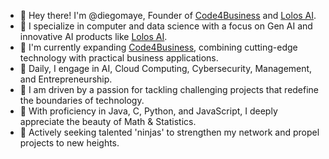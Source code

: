 - 👋 Hey there! I'm @diegomaye, Founder of [Code4Business](https://www.code4business.com/) and [Lolos AI](https://www.lolos.ai/).
- 👀 I specialize in computer and data science with a focus on Gen AI and innovative AI products like [Lolos AI](https://www.lolos.ai/).
- 🌱 I'm currently expanding [Code4Business](https://www.code4business.com/), combining cutting-edge technology with practical business applications.
- 👷 Daily, I engage in AI, Cloud Computing, Cybersecurity, Management, and Entrepreneurship.
- 💞️ I am driven by a passion for tackling challenging projects that redefine the boundaries of technology.
- 👾 With proficiency in Java, C, Python, and JavaScript, I deeply appreciate the beauty of Math & Statistics.
- 🥋 Actively seeking talented 'ninjas' to strengthen my network and propel projects to new heights.

<!---
diegomaye/diegomaye is a ✨ special ✨ repository because its `README.md` (this file) appears on your GitHub profile.
You can click the Preview link to take a look at your changes.
--->
